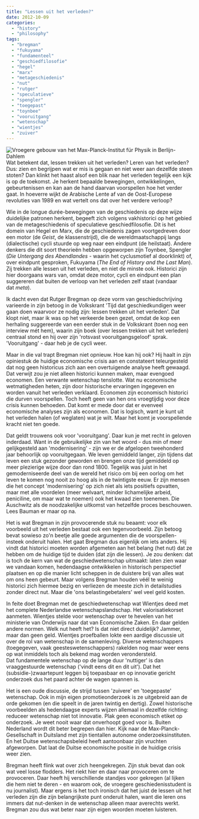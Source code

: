 ```yaml
---
title: "Lessen uit het verleden?"
date: 2012-10-09
categories: 
  - "history"
  - "philosophy"
tags: 
  - "bregman"
  - "fukuyama"
  - "fundamenteel"
  - "geschiedfilosofie"
  - "hegel"
  - "marx"
  - "metageschiedenis"
  - "nut"
  - "rutger"
  - "speculatieve"
  - "spengler"
  - "toegepast"
  - "toynbee"
  - "vooruitgang"
  - "wetenschap"
  - "wientjes"
  - "zuiver"
---
```


![Vroegere gebouw van het Max-Planck-Institut für Physik in Berlijn-Dahlem](http://pimhuijnen.com/wp-content/uploads/2012/10/img_5152.jpg?w=225 "Vroegere gebouw van het Max-Planck-Institut für Physik in Berlijn-Dahlem")Wat betekent dat, lessen trekken uit het verleden? Leren van het verleden? Dus: zien en begrijpen wat er mis is gegaan en niet weer aan dezelfde steen stoten? Dan klinkt het haast alsof een blik naar het verleden tegelijk een kijk is op de toekomst. Je herkent bepaalde bewegingen, ontwikkelingen, gebeurtenissen en kan aan de hand daarvan voorspellen hoe het verder gaat. In hoeverre wijkt de Arabische Lente af van de Oost-Europese revoluties van 1989 en wat vertelt ons dat over het verdere verloop?

Wie in de longue durée-bewegingen van de geschiedenis op deze wijze duidelijke patronen herkent, begeeft zich volgens vakhistorici op het gebied van de metageschiedenis of speculatieve geschiedfilosofie. Dit is het domein van Hegel en Marx, die de geschiedenis zagen voortgedreven door een motor (de _Geist_, de klassenstrijd), die de wereldmaatschappij langs (dialectische) cycli stuurde op weg naar een eindpunt (de heilstaat). Andere denkers die dit soort theorieën hebben opgeworpen zijn Toynbee, Spengler (_Die Untergang des Abendlandes_ - waarin het cyclusmotief al doorklinkt) of, over eindpunt gesproken, Fukuyama (_The End of History and the Last Man_). Zij trekken alle lessen uit het verleden, en niet de minste ook. Historici zijn hier doorgaans wars van, omdat deze motor, cycli en eindpunt een plan suggereren dat buiten de verloop van het verleden zelf staat (vandaar dat _meta_).

<!--more-->Ik dacht even dat Rutger Bregman op deze vorm van geschiedschrijving varieerde in zijn betoog in de Volkskrant 'Tijd dat geschiedkundigen weer gaan doen waarvoor ze nodig zijn: lessen trekken uit het verleden'. Dat klopt niet, maar ik was op het verkeerde been gezet, omdat de kop een herhaling suggereerde van een eerder stuk in de Volkskrant (toen nog een interview mét hem), waarin zijn boek (over lessen trekken uit het verleden) centraal stond en hij over zijn 'rotsvast vooruitgangsgeloof' sprak. 'Vooruitgang' - daar heb je de cycli weer.

Maar in die val trapt Bregman niet opnieuw. Hoe kan hij ook? Hij haalt in zijn opiniestuk de huidige economische crisis aan en constateert teleurgesteld dat nog geen historicus zich aan een overtuigende analyse heeft gewaagd. Dat verwijt zou je niet alleen historici kunnen maken, maar evengoed economen. Een verwante wetenschap tenslotte. Wat nu economische wetmatigheden heten, zijn door historische ervaringen ingegeven en worden vanuit het verleden verklaard. Economen zijn economisch historici die durven voorspellen. Toch heeft geen van hen ons vroegtijdig voor deze crisis kunnen behoeden. Dat komt er mede door dat er evenveel economische analyses zijn als economen. Dat is logisch, want je kunt uit het verleden halen (of weglaten) wat je wilt. Maar het komt je voorspellende kracht niet ten goede.

Dat geldt trouwens ook voor 'vooruitgang'. Daar kun je met recht in geloven inderdaad. Want in de gebruikelijke zin van het woord - dus min of meer gelijkgesteld aan 'modernisering' - zijn we er de afgelopen tweehonderd jaar behoorlijk op vooruitgegaan. We leven gemiddeld langer, zijn tijdens dat leven een stuk gezonder geworden en brengen onze tijd gemiddeld op meer plezierige wijze door dan rond 1800. Tegelijk was juist in het gemoderniseerde deel van de wereld het risico om bij een oorlog om het leven te komen nog nooit zo hoog als in de twintigste eeuw. Er zijn mensen die het concept 'modernisering' op zich niet als iets positiefs opvatten, maar met alle voordelen (meer welvaart, minder lichamelijke arbeid, peniciline, om maar wat te noemen) ook het kwaad zien toenemen. Die Auschwitz als de noodzakelijke uitkomst van hetzelfde proces beschouwen. Lees Bauman er maar op na.

Het is wat Bregman in zijn provocerende stuk nu beaamt: voor elk voorbeeld uit het verleden bestaat ook een tegenvoorbeeld. Zijn betoog bevat sowieso zo'n beetje alle goede argumenten die de voorspellen-insteek onderuit halen. Het gaat Bregman dus eigenlijk om iets anders. Hij vindt dat historici moeten worden afgemeten aan het belang (het nut) dat ze hebben om de huidige tijd te duiden (dat zijn die lessen). Je zou denken: dat is toch de kern van wat de geschiedwetenschap uitmaakt: laten zien waar we vandaan komen, hedendaagse ontwikkelen in historisch perspectief plaatsen en op die manier licht scheppen in de duistere brij van alles wat om ons heen gebeurt. Maar volgens Bregman houden véél te weinig historici zich hiermee bezig en verliezen de meeste zich in detailstudies zonder direct nut. Maar die 'ons belastingebetalers' wel veel geld kosten.

In feite doet Bregman met de geschiedwetenschap wat Wientjes deed met het complete Nederlandse wetenschapslandschap. Het valorisatiekorset aanmeten. Wientjes stelde voor wetenschap over te hevelen van het ministerie van Onderwijs naar dat van Economische Zaken. En daar gelden andere normen. Welk nut heeft het? Is dat niet direct duidelijk? Jammer, maar dan geen geld. Wientjes proefballen lokte een aardige discussie uit over de rol van wetenschap in de samenleving. Diverse wetenschappers (toegegeven, vaak geesteswetenschappers) rakelden nog maar weer eens op wat inmiddels toch als bekend mag worden verondersteld. Dat fundamentele wetenschap op de lange duur 'nuttiger' is dan vraaggestuurde wetenschap ('vindt eens dit en dit uit'). Dat het (subsidie-)zwaartepunt leggen bij toepasbaar en op innovatie gericht onderzoek dus het paard achter de wagen spannen is.

Het is een oude discussie, de strijd tussen 'zuivere' en 'toegepaste' wetenschap. Ook in mijn eigen promotieonderzoek is ze uitgebreid aan de orde gekomen (en die speelt in de jaren twintig en dertig). Zowel historische voorbeelden als hedendaagse experts wijzen allemaal in dezelfde richting: reduceer wetenschap niet tot innovatie. Plak geen economisch etiket op onderzoek. Je weet nooit waar dat onverhoopt goed voor is. Buiten Nederland wordt dit beter begrepen dan hier. Kijk naar de Max-Planck-Gesellschaft in Duitsland met zijn tientallen autonome onderzoeksinstituten. En het Duitse wetenschapsbeleid heeft aantoonbaar zijn vruchten afgeworpen. Dat laat de Duitse economische positie in de huidige crisis weer zien.

Bregman heeft flink wat over zich heengekregen. Zijn stuk bevat dan ook wat veel losse flodders. Het riekt hier en daar naar provoceren om te provoceren. Daar heeft hij verschillende standjes voor gekregen (al lijken die hem niet te deren - en waarom ook, de vroegere geschiedenisstudent is nu journalist). Maar ergens is het toch ironisch dat het juist de lessen uit het verleden zijn die zijn belangrijkste punt onderuit halen, want die leren ons immers dat nut-denken in de wetenschap alleen maar averechts werkt. Bregman zou dus wat beter naar zijn eigen woorden moeten luisteren.
